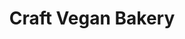 ---
title: "Craft Vegan Bakery"
url: /ciudad-autonoma-de-buenos-aires/craft-vegan-bakery/
shop: panadería
---